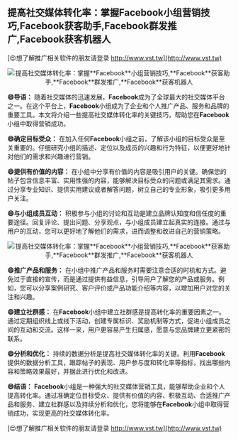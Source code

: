 ## **提高社交媒体转化率：掌握**Facebook**小组营销技巧,**Facebook**获客助手,**Facebook**群发推广,**Facebook**获客机器人**

[😍想了解推广相关软件的朋友请登录 http://www.vst.tw](http://www.vst.tw)

 <center><img src="https://vst.tw/MP4/tuiguang/png/5.png" alt="提高社交媒体转化率：掌握**Facebook**小组营销技巧,**Facebook**获客助手,**Facebook**群发推广,**Facebook**获客机器人"></center>

**😄导语：**
随着社交媒体的迅速发展，**Facebook**成为了全球最大的社交媒体平台之一。在这个平台上，**Facebook**小组成为了企业和个人推广产品、服务和品牌的重要工具。本文将介绍一些提高社交媒体转化率的关键技巧，帮助您在**Facebook**小组中取得营销成功。

**😄确定目标受众：**
在加入任何**Facebook**小组之前，了解该小组的目标受众是至关重要的。仔细研究小组的描述、定位以及成员的兴趣和行为特征，以便更好地针对他们的需求和兴趣进行营销。

**😄提供有价值的内容：**
在小组中分享有价值的内容是吸引用户的关键。确保您的帖子包含信息丰富、实用性强的内容，能够解决目标受众的问题或满足其需求。通过分享专业知识、提供实用建议或者解答问题，树立自己的专业形象，吸引更多用户关注。

**😄与小组成员互动：**
积极参与小组的讨论和互动是建立品牌认知度和信任度的重要途径。回复评论、提出问题、分享观点，与小组成员建立起真实的连接。通过与用户的互动，您可以更好地了解他们的需求，进而调整和改进自己的营销策略。

 <center><img src="https://vst.tw/MP4/tuiguang/png/1.png" alt="提高社交媒体转化率：掌握**Facebook**小组营销技巧,**Facebook**获客助手,**Facebook**群发推广,**Facebook**获客机器人"></center>

**😄推广产品和服务：**
在小组中推广产品和服务时需要注意合适的时机和方式。避免过于直接的宣传，而是通过提供有益信息，引导用户了解您的产品或服务。例如，您可以分享案例研究、客户评价或产品功能介绍等内容，以增加用户对您的关注和兴趣。

**😄建立社群感：**
在**Facebook**小组中建立社群感是提高转化率的重要因素之一。通过定期组织线上或线下活动，创建专属标识、奖励机制等方式，促进小组成员之间的互动和交流。这样一来，用户更容易产生归属感，愿意与您品牌建立更紧密的联系。

**😄分析和优化：**
持续的数据分析是提高社交媒体转化率的关键。利用**Facebook**提供的数据分析工具，跟踪帖子的表现、用户参与度和转化率等指标，找出哪些内容和策略效果最好，并据此进行优化和改进。

**😄结语：**
**Facebook**小组是一种强大的社交媒体营销工具，能够帮助企业和个人提高转化率。通过准确定位目标受众、提供有价值的内容、积极互动、合适推广产品和服务、建立社群感以及持续分析和优化，您将能够在**Facebook**小组中取得营销成功，实现更高的社交媒体转化率。

[😍想了解推广相关软件的朋友请登录 http://www.vst.tw](http://www.vst.tw)




